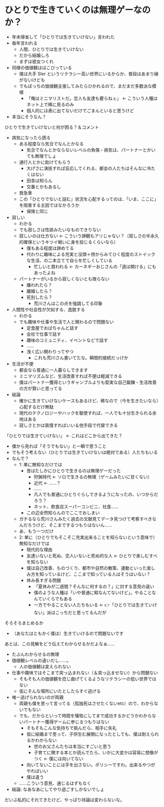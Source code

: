 # ひとりで生きていくのは無理ゲーなのか？
- 年末帰省して「ひとりでは生きていけない」言われた
- 毎年言われる
  - 人間、ひとりでは生きていけない
  - だから結婚しろ
  - まずは彼女つくれ
- 同様の価値観ははこびっている
  - 僕は大手 SIer というリテラシー高い世界にいるからか、普段はあまり縁がないけども
  - でもぼっちの価値観主張してみたらひかれるので、まだまだ多数派な模様
    - 「俺はミニマリストだ。恋人も友達も要らねぇ」 ← こういう人種はネット上で稀に見るのみ
    - 個人的には表に出てないだけでごまんといると思うけど
- 本当にそうなん？

ひとりで生きていけないと何が困る？＆コメント

- 病気になったら困る
  - ある程度なら気合でなんとかなる
    - 気合でなんとかならないレベルの負傷・病気は、パートナーとかいても無理でしょ
  - 通行人とかに助けてもらう
    - 大げさに演技すれば反応してくれる、都会の人たちはそんなに冷たくはない
    - 田舎は知らん
    - 交番とかもあるし
  - 救急車
  - この「ひとりでないと詰む」状況を心配するってのは、「いま、ここに」を阻害する主因ではなかろうか
    - 保険と同じ
- 寂しい
  - わかる
  - でも寂しさは性欲みたいなものできりない
  - 寂しいのは仕方ない ← こういう諦観もアリじゃない？（寂しさの半永久的確保というキツイ戦いに身を投じるくらいなら）
    - 僕もある程度は諦めてる
    - 代わりに趣味による充実と没頭＋傍からみてひく程度のストイックな生活、の二本立てで自らを忙しくしている
      - 忙しいと救われる ← カーネギーおじさんの「道は開ける」にもあったよね
  - パートナーがいるから寂しくないとも限らない
    - 嫌われたら？
    - 離婚したら？
    - 死別したら？
      - 荒川さんはこの点を強調してる印象
- 人間性や社会性が欠如する、逸脱する
  - わかる
  - でも趣味や仕事や生活で人と関わるので問題ない
    - 定食屋でおばちゃんと話す
    - 会社で仕事で話す
    - 趣味のコミュニティ、イベントなどで話す
    - ……
    - 浅く広い関わりってやつ
      - これも荒川さん書いてたな。瞬間的接続だっけか
- 生活が不便
  - 都会なら普通に一人暮らしできます
  - ミニマリズムなど、生活改善すれば不便は軽減できる
  - 僕はパートナー獲得というギャンブルよりも堅実な自己鍛錬・生活改善の方が賢いと思ってる
- 結論
  - 確かに生きていけないケースもあるけど、稀なので（今を生きたいなら）心配するだけ無駄
  - 現代のテクノロジーやハックを駆使すれば、一人でも十分生きられる余地はある
  - 寂しさとかは我慢すればいい＆他手段で代替できる

「ひとりでは生きていけない」 ← これはどこから出てきた？

- 僕から見れば「そうでもない」と一瞬で思うこと
- でもそう考えない（ひとりでは生きていけないは絶対である）人たちもいる
- なんで？
  - 1: 単に無知なだけでは
    - 昔はたしかにひとりで生きるのは無理ゲーだった
      - 狩猟時代 ← ソロで生きるの無理（ゲームみたいに甘くない）
      - 近代 ← ……？
      - ……
      - 凡人でも普通にひとりぐらしできるようになったの、いつからだろう？
      - ネット、飲食店スーパーコンビニ、社食……
    - この辺全然知らんのでここでおしまい
  - ガチるなら荒川さんみたく過去の文献見てデータ見つけて考察すべきなんだろうけど、そこまでするつもりはないん……
  - あ、もう一つだけ
  - 2: 単に（ひとりでもそこそこ充実出来ることを知らないという意味で）無知なだけでは
    - 現代的な理由
    - 友達いないと死ぬ、恋人いないと死ぬ的な人 ← ひとりで楽しむすべを知らない
    - 僕は自己改善、ものづくり、都市や自然の散策、運動といった楽しみ方を知っているけど、ここまで知っている人はそうはいない？
    - 休み長すぎる問題
      - 「夏休みが二週間？そんなに何するの？」に対する意見の違い
      - 僕のような人種は「いや普通に暇なんてないけど」。やることなんていくらでもある
      - 一方でやることない人たちもいる ← :point_right:「ひとりでは生きていけない」派はこっちだと思ってるんだが

そろそろまとめるか

- （あなたはともかく僕は）生きていけるので問題ないです

あとは、この見解をどう伝えてわからせるかだよなぁ……

- たぶんわからせるの無理
- 価値観レベルの違いだし……。
  - 人の価値観は変えられない
- 仕事や趣味ではそこまで突っ込まれない（＆突っ込ませない）から問題ない
  - そもそも人の価値観を捻じ曲げてくるようなリテラシーの低い世界ではない
  - 仮にそんな場所にいたとしたらすぐ逃げる
- 唯一逃げられないのが両親
  - 両親も僕を思って言ってる（孤独死はさせたくないetc）ので、わからないでもない
  - でも、だからといって時間を犠牲にしてまで成功するかどうかわからないパートナー獲得ゲームに参じるつもりはない
    - そもそもこんな気持ちで挑んだら、相手に失礼
    - 仮に結婚まで至って、子供生む展開になったとしても、僕は耐えられるかわからない
      - 世のお父さんたちは本当にすごいと思う
      - 子育てに関する本とか読んでたら、いかに大変かは容易に想像がつく ← 僕には向いてない
    - 向いてないことには手を出さない。ポリシーですわ。出来るやつがやればいい
    - 僕は違う
  - ……こういう意見、通じるはずもなく
- 結論: なあなあにしてやり過ごすしかないでしょ

だいぶ私的にそれてきたけど、やっぱり持論は変わらないな。
